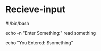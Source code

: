 # Recieve-input
#!/bin/bash

echo -n "Enter Something:"
read something

echo "You Entered: $something"

